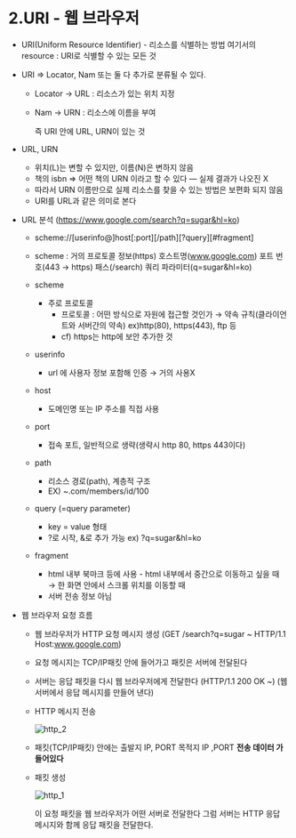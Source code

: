# 2.URI - 웹 브라우저

- URI(Uniform Resource Identifier) - 리소스를 식별하는 방법
여기서의 resource : URI로 식별할 수 있는 모든 것
- URI ⇒ Locator, Nam 또는 둘 다 추가로 분류될 수 있다.
    - Locator → URL : 리소스가 있는 위치 지정
    - Nam → URN : 리소스에 이름을 부여
        
        즉 URI 안에 URL, URN이 있는 것
        
- URL, URN
    - 위치(L)는 변할 수 있지만, 이름(N)은 변하지 않음
    - 책의 isbn ⇒ 어떤 책의 URN 이라고 할 수 있다 — 실제 결과가 나오진 X
    - 따라서 URN 이름만으로 실제 리소스를 찾을 수 있는 방법은 보편화 되지 않음
    - URI를 URL과 같은 의미로 본다

- URL 분석 (https://www.google.com/search?q=sugar&hl=ko)
    - scheme://[userinfo@]host[:port][/path][?query][#fragment]
    - scheme : 거의 프로토콜 정보(https)
    호스트명(www.google.com)
    포트 번호(443 → https)
    패스(/search)
    쿼리 파라미터(q=sugar&hl=ko)
    
    - scheme
        - 주로 프로토콜
            - 프로토콜 : 어떤 방식으로 자원에 접근할 것인가 → 약속 규칙(클라이언트와 서버간의 약속) ex)http(80), https(443), ftp 등
            - cf) https는 http에 보안 추가한 것
    - userinfo
        - url 에 사용자 정보 포함해 인증 → 거의 사용X
    - host
        - 도메인명 또는 IP 주소를 직접 사용
    - port
        - 접속 포트, 일반적으로 생략(생략시 http 80, https 443이다)
    - path
        - 리소스 경로(path), 계층적 구조
        - EX) ~.com/members/id/100
    - query (=query parameter)
        - key = value 형태
        - ?로 시작, &로 추가 가능 ex) ?q=sugar&hl=ko
    - fragment
        - html 내부 북마크 등에 사용 - html 내부에서 중간으로 이동하고 싶을 때 → 한 화면 안에서 스크롤 위치를 이동할 때
        - 서버 전송 정보 아님

- 웹 브라우저 요청 흐름
    - 웹 브라우저가 HTTP 요청 메시지 생성 (GET /search?q=sugar ~ HTTP/1.1 Host:www.google.com)
    - 요청 메시지는 TCP/IP패킷 안에 들어가고 패킷은 서버에 전달된다
    - 서버는 응답 패킷을 다시 웹 브라우저에게 전달한다 (HTTP/1.1 200 OK ~)
    (웹 서버에서 응답 메시지를 만들어 낸다)
    - HTTP 메시지 전송
        
       ![http_2](https://github.com/RCNR/About-HTTP/assets/160254953/f16a195f-35ad-4f51-b4f3-987293b2b843)
        
    - 패킷(TCP/IP패킷) 안에는 출발지 IP, PORT
    목적지 IP ,PORT
    **전송 데이터 가 들어있다**
    - 패킷 생성
        
        ![http_1](https://github.com/RCNR/About-HTTP/assets/160254953/f62deaab-196b-4eb1-a14c-3aa81d1f3afb)
        
        이 요청 패킷을 웹 브라우저가 어떤 서버로 전달한다
        그럼 서버는 HTTP 응답 메시지와 함께 응답 패킷을 전달한다.
